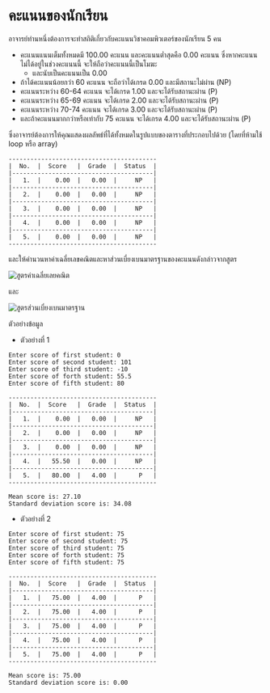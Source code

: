 # คะแนนของนักเรียน
อาจารย์ท่านหนึ่งต้องการจะทำสถิติเกี่ยวกับคะแนนวิชาคอมพิวเตอร์ของนักเรียน 5 คน

- คะแนนแนนเต็มทั้งหมดมี 100.00 คะแนน และคะแนนต่ำสุดคือ 0.00 คะแนน ซึ่งหากคะแนนไม่ได้อยู่ในช่วงคะแนนนี้ จะให้ถือว่าคะแนนนี้เป็นโมฆะ
    - และนับเป็นคะแนนเป็น 0.00
- ถ้าได้คะแนนน้อยกว่า 60 คะแนน จะถือว่าได้เกรด 0.00 และมีสถานะไม่ผ่าน (NP)
- คะแนนระหว่าง 60-64 คะแนน จะได้เกรด 1.00 และจะได้รับสถานะผ่าน (P)
- คะแนนระหว่าง 65-69 คะแนน จะได้เกรด 2.00 และจะได้รับสถานะผ่าน (P)
- คะแนนระหว่าง 70-74 คะแนน จะได้เกรด 3.00 และจะได้รับสถานะผ่าน (P)
- และถ้าคะแนนมากกว่าหรือเท่ากับ 75 คะแนน จะได้เกรด 4.00 และจะได้รับสถานะผ่าน (P)

ซึ่งอาจารย์ต้องการให้คุณแสดงผลลัพธ์ที่ได้ทั้งหมดในรูปแบบของตารางที่ประกอบไปด้วย (โดยที่ห้ามใช้ loop หรือ array)

```
-----------------------------------------
|  No.  |  Score   |  Grade  |  Status  |
|---------------------------------------|
|   1.  |    0.00  |   0.00  |     NP   |
|---------------------------------------|
|   2.  |    0.00  |   0.00  |     NP   |
|---------------------------------------|
|   3.  |    0.00  |   0.00  |     NP   |
|---------------------------------------|
|   4.  |    0.00  |   0.00  |     NP   |
|---------------------------------------|
|   5.  |    0.00  |   0.00  |     NP   |
-----------------------------------------

```

และให้คำนวนหาค่าเฉลี่ยเลขคณิตและหาส่วนเบี่ยงเบนมาตรฐานของคะแนนดังกล่าวจากสูตร

![สูตรค่าเฉลี่ยเลยคณิต](https://classconnection.s3.amazonaws.com/258/flashcards/4553258/png/sample_mean_formula-1430DFD699B7A70F795-thumb400.png)

และ

![สูตรส่วนเบี่ยงเบนมาตรฐาน](https://geo2ass.files.wordpress.com/2013/07/sd.png)

ตัวอย่างข้อมูล

- ตัวอย่างที่ 1
```
Enter score of first student: 0
Enter score of second student: 101
Enter score of third student: -10
Enter score of forth student: 55.5
Enter score of fifth student: 80

-----------------------------------------
|  No.  |  Score   |  Grade  |  Status  |
|---------------------------------------|
|   1.  |    0.00  |   0.00  |     NP   |
|---------------------------------------|
|   2.  |    0.00  |   0.00  |     NP   |
|---------------------------------------|
|   3.  |    0.00  |   0.00  |     NP   |
|---------------------------------------|
|   4.  |   55.50  |   0.00  |     NP   |
|---------------------------------------|
|   5.  |   80.00  |   4.00  |      P   |
-----------------------------------------

Mean score is: 27.10
Standard deviation score is: 34.08

```

- ตัวอย่างที่ 2
```
Enter score of first student: 75
Enter score of second student: 75
Enter score of third student: 75
Enter score of forth student: 75
Enter score of fifth student: 75

-----------------------------------------
|  No.  |  Score   |  Grade  |  Status  |
|---------------------------------------|
|   1.  |   75.00  |   4.00  |      P   |
|---------------------------------------|
|   2.  |   75.00  |   4.00  |      P   |
|---------------------------------------|
|   3.  |   75.00  |   4.00  |      P   |
|---------------------------------------|
|   4.  |   75.00  |   4.00  |      P   |
|---------------------------------------|
|   5.  |   75.00  |   4.00  |      P   |
-----------------------------------------

Mean score is: 75.00
Standard deviation score is: 0.00

```
